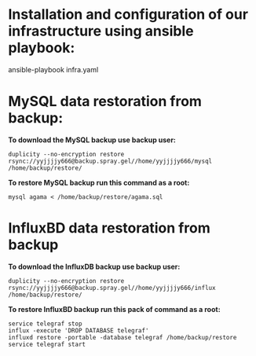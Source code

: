 # Installation and configuration of our infrastructure using ansible playbook:
ansible-playbook infra.yaml

# MySQL data restoration from backup:
**To download the MySQL backup use backup user:**
```
duplicity --no-encryption restore rsync://yyjjjjy666@backup.spray.gel//home/yyjjjjy666/mysql /home/backup/restore/
```
**To restore MySQL backup run this command as a root:**
```
mysql agama < /home/backup/restore/agama.sql
```

# InfluxBD data restoration from backup
**To download the InfluxDB backup use backup user:**
```
duplicity --no-encryption restore rsync://yyjjjjy666@backup.spray.gel//home/yyjjjjy666/influx /home/backup/restore/
```

**To restore InfluxBD backup run this pack of command as a root:**
```
service telegraf stop
influx -execute 'DROP DATABASE telegraf'
influxd restore -portable -database telegraf /home/backup/restore
service telegraf start
```
